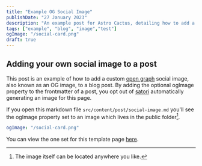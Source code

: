 ```yaml
---
title: "Example OG Social Image"
publishDate: "27 January 2023"
description: "An example post for Astro Cactus, detailing how to add a custom social image card in the frontmatter"
tags: ["example", "blog", "image","test"]
ogImage: "/social-card.png"
draft: true
---
```


## Adding your own social image to a post

This post is an example of how to add a custom [open graph](https://ogp.me/) social image, also known as an OG image, to a blog post.
By adding the optional ogImage property to the frontmatter of a post, you opt out of [satori](https://github.com/vercel/satori) automatically generating an image for this page.

If you open this markdown file `src/content/post/social-image.md` you'll see the ogImage property set to an image which lives in the public folder[^1].

```yaml
ogImage: "/social-card.png"
```

You can view the one set for this template page [here](https://astro-cactus.chriswilliams.dev/social-card.png).

[^1]: The image itself can be located anywhere you like.
